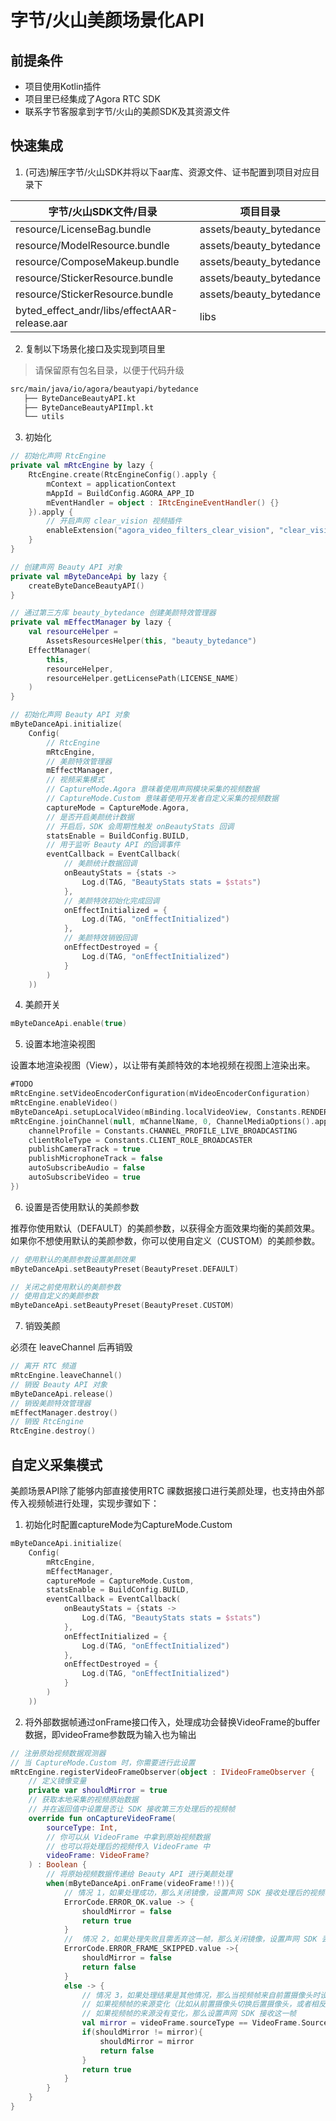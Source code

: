# 字节/火山美颜场景化API


## 前提条件
- 项目使用Kotlin插件
- 项目里已经集成了Agora RTC SDK
- 联系字节客服拿到字节/火山的美颜SDK及其资源文件

## 快速集成
1. (可选)解压字节/火山SDK并将以下aar库、资源文件、证书配置到项目对应目录下

| 字节/火山SDK文件/目录                                 | 项目目录                            |
|-----------------------------------------------|---------------------------------|
| resource/LicenseBag.bundle                    | assets/beauty_bytedance         |
| resource/ModelResource.bundle                 | assets/beauty_bytedance         |
| resource/ComposeMakeup.bundle                 | assets/beauty_bytedance         |
| resource/StickerResource.bundle               | assets/beauty_bytedance         |
| resource/StickerResource.bundle               | assets/beauty_bytedance         |
| byted_effect_andr/libs/effectAAR-release.aar  | libs                            |

2. 复制以下场景化接口及实现到项目里
> 请保留原有包名目录，以便于代码升级
```xml
src/main/java/io/agora/beautyapi/bytedance
   ├── ByteDanceBeautyAPI.kt
   ├── ByteDanceBeautyAPIImpl.kt
   └── utils
```

3. 初始化

```kotlin
// 初始化声网 RtcEngine
private val mRtcEngine by lazy {
    RtcEngine.create(RtcEngineConfig().apply {
        mContext = applicationContext
        mAppId = BuildConfig.AGORA_APP_ID
        mEventHandler = object : IRtcEngineEventHandler() {}
    }).apply {
        // 开启声网 clear_vision 视频插件
        enableExtension("agora_video_filters_clear_vision", "clear_vision", true)
    }
}

// 创建声网 Beauty API 对象
private val mByteDanceApi by lazy {
    createByteDanceBeautyAPI()
}

// 通过第三方库 beauty_bytedance 创建美颜特效管理器
private val mEffectManager by lazy {
    val resourceHelper =
        AssetsResourcesHelper(this, "beauty_bytedance")
    EffectManager(
        this,
        resourceHelper,
        resourceHelper.getLicensePath(LICENSE_NAME)
    )
}

// 初始化声网 Beauty API 对象
mByteDanceApi.initialize(
    Config(
        // RtcEngine
        mRtcEngine,
        // 美颜特效管理器
        mEffectManager,
        // 视频采集模式
        // CaptureMode.Agora 意味着使用声网模块采集的视频数据
        // CaptureMode.Custom 意味着使用开发者自定义采集的视频数据
        captureMode = CaptureMode.Agora,
        // 是否开启美颜统计数据
        // 开启后，SDK 会周期性触发 onBeautyStats 回调
        statsEnable = BuildConfig.BUILD,
        // 用于监听 Beauty API 的回调事件
        eventCallback = EventCallback(
            // 美颜统计数据回调
            onBeautyStats = {stats ->
                Log.d(TAG, "BeautyStats stats = $stats")
            },
            // 美颜特效初始化完成回调
            onEffectInitialized = {
                Log.d(TAG, "onEffectInitialized")
            },
            // 美颜特效销毁回调
            onEffectDestroyed = {
                Log.d(TAG, "onEffectInitialized")
            }
        )
    ))
```

4. 美颜开关

```kotlin
mByteDanceApi.enable(true)
```

5. 设置本地渲染视图

设置本地渲染视图（View），以让带有美颜特效的本地视频在视图上渲染出来。

```kotlin
#TODO
mRtcEngine.setVideoEncoderConfiguration(mVideoEncoderConfiguration)
mRtcEngine.enableVideo()
mByteDanceApi.setupLocalVideo(mBinding.localVideoView, Constants.RENDER_MODE_FIT)
mRtcEngine.joinChannel(null, mChannelName, 0, ChannelMediaOptions().apply {
    channelProfile = Constants.CHANNEL_PROFILE_LIVE_BROADCASTING
    clientRoleType = Constants.CLIENT_ROLE_BROADCASTER
    publishCameraTrack = true
    publishMicrophoneTrack = false
    autoSubscribeAudio = false
    autoSubscribeVideo = true
})
```

6. 设置是否使用默认的美颜参数

推荐你使用默认（DEFAULT）的美颜参数，以获得全方面效果均衡的美颜效果。如果你不想使用默认的美颜参数，你可以使用自定义（CUSTOM）的美颜参数。


```kotlin
// 使用默认的美颜参数设置美颜效果
mByteDanceApi.setBeautyPreset(BeautyPreset.DEFAULT)
```

```kotlin
// 关闭之前使用默认的美颜参数
// 使用自定义的美颜参数
mByteDanceApi.setBeautyPreset(BeautyPreset.CUSTOM)
```

7. 销毁美颜

必须在 leaveChannel 后再销毁


```kotlin
// 离开 RTC 频道
mRtcEngine.leaveChannel()
// 销毁 Beauty API 对象
mByteDanceApi.release()
// 销毁美颜特效管理器
mEffectManager.destroy()
// 销毁 RtcEngine
RtcEngine.destroy()
```

## 自定义采集模式

美颜场景API除了能够内部直接使用RTC 祼数据接口进行美颜处理，也支持由外部传入视频帧进行处理，实现步骤如下：

1. 初始化时配置captureMode为CaptureMode.Custom

```kotlin
mByteDanceApi.initialize(
    Config(
        mRtcEngine,
        mEffectManager,
        captureMode = CaptureMode.Custom,
        statsEnable = BuildConfig.BUILD,
        eventCallback = EventCallback(
            onBeautyStats = {stats ->
                Log.d(TAG, "BeautyStats stats = $stats")
            },
            onEffectInitialized = {
                Log.d(TAG, "onEffectInitialized")
            },
            onEffectDestroyed = {
                Log.d(TAG, "onEffectInitialized")
            }
        )
    ))
```
2. 将外部数据帧通过onFrame接口传入，处理成功会替换VideoFrame的buffer数据，即videoFrame参数既为输入也为输出

```kotlin
// 注册原始视频数据观测器
// 当 CaptureMode.Custom 时，你需要进行此设置
mRtcEngine.registerVideoFrameObserver(object : IVideoFrameObserver {
    // 定义镜像变量
    private var shouldMirror = true
    // 获取本地采集的视频原始数据
    // 并在返回值中设置是否让 SDK 接收第三方处理后的视频帧
    override fun onCaptureVideoFrame(
        sourceType: Int,
        // 你可以从 VideoFrame 中拿到原始视频数据
        // 也可以将处理后的视频传入 VideoFrame 中
        videoFrame: VideoFrame?
    ) : Boolean {
        // 将原始视频数据传递给 Beauty API 进行美颜处理
        when(mByteDanceApi.onFrame(videoFrame!!)){
            // 情况 1，如果处理成功，那么关闭镜像，设置声网 SDK 接收处理后的视频帧
            ErrorCode.ERROR_OK.value -> {
                shouldMirror = false
                return true
            }
            //  情况 2，如果处理失败且需丢弃这一帧，那么关闭镜像，设置声网 SDK 丢弃处理后的视频帧
            ErrorCode.ERROR_FRAME_SKIPPED.value ->{
                shouldMirror = false
                return false
            }
            else -> {
                // 情况 3，如果处理结果是其他情况，那么当视频帧来自前置摄像头时设置镜像，来自后置摄像头时不设置镜像
                // 如果视频帧的来源变化（比如从前置摄像头切换后置摄像头，或者相反情况），那么设置声网 SDK 丢弃这一帧
                // 如果视频帧的来源没有变化，那么设置声网 SDK 接收这一帧
                val mirror = videoFrame.sourceType == VideoFrame.SourceType.kFrontCamera
                if(shouldMirror != mirror){
                    shouldMirror = mirror
                    return false
                }
                return true
            }
        }
    }
}
```